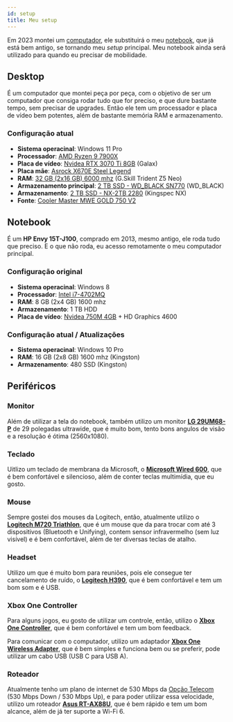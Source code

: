 ```yaml
---
id: setup
title: Meu setup
---
```


Em 2023 montei um [computador](#desktop), ele substituirá o meu [notebook](#notebook), que já está bem antigo, se tornando meu _setup_ principal. Meu notebook ainda será utilizado para quando eu precisar de mobilidade.

## Desktop

É um computador que montei peça por peça, com o objetivo de ser um computador que consiga rodar tudo que for preciso, e que dure bastante tempo, sem precisar de upgrades. Então ele tem um processador e placa de vídeo bem potentes, além de bastante memória RAM e armazenamento.

### Configuração atual

- **Sistema operacinal**: Windows 11 Pro
- **Processador**: [AMD Ryzen 9 7900X](https://www.amd.com/pt/products/cpu/amd-ryzen-9-7900x)
- **Placa de vídeo**: [Nvidea RTX 3070 Ti 8GB](https://www.galax.com/pt/graphics-card/geforce-rtx-3070ti-sg.html) (Galax)
- **Placa mãe**: [Asrock X670E Steel Legend](https://www.asrock.com/mb/AMD/X670E%20Steel%20Legend/index.asp)
- **RAM**: [32 GB (2x16 GB) 6000 mhz](https://www.gskill.com/product/165/390/1661410135/F5-6000J3038F16GX2-TZ5NR) (G.Skill Trident Z5 Neo)
- **Armazenamento principal**: [2 TB SSD - WD_BLACK SN770](https://www.westerndigital.com/pt-br/products/internal-drives/wd-black-sn770-nvme-ssd?sku=WDS200T3X0E) (WD_BLACK)
- **Armazenamento**: [2 TB SSD - NX-2TB 2280](https://www.kingspec.com/product/nx-series-106.html) (Kingspec NX)
- **Fonte**: [Cooler Master MWE GOLD 750 V2](https://www.coolermaster.com/br/pt-br/catalog/power-supplies/mwe-series/mwe-gold-750-v2/)

## Notebook

É um **HP Envy 15T-J100**, comprado em 2013, mesmo antigo, ele roda tudo que preciso. E o que não roda, eu acesso remotamente o meu computador principal.

### Configuração original

- **Sistema operacinal**: Windows 8
- **Processador**: [Intel i7-4702MQ](https://ark.intel.com/content/www/br/pt/ark/products/75119/intel-core-i7-4702mq-processor-6m-cache-up-to-3-20-ghz.html)
- **RAM**: 8 GB (2x4 GB) 1600 mhz
- **Armazenamento**: 1 TB HDD
- **Placa de vídeo**: [Nvidea 750M 4GB](https://www.nvidia.com/en-gb/geforce/gaming-laptops/geforce-gt-750m/specifications/) + HD Graphics 4600

### Configuração atual / Atualizações

- **Sistema operacinal**: Windows 10 Pro
- **RAM**: 16 GB (2x8 GB) 1600 mhz (Kingston)
- **Armazenamento**: 480 SSD (Kingston)

## Periféricos

### Monitor

Além de utilizar a tela do notebook, também utilizo um monitor **[LG 29UM68-P](https://www.lg.com/br/monitores/lg-29UM68-P)** de 29 polegadas ultrawide, que é muito bom, tento bons angulos de visão e a resolução é ótima (2560x1080).

### Teclado

Uitlizo um teclado de membrana da Microsoft, o **[Microsoft Wired 600](https://www.microsoft.com/accessories/pt-br/products/keyboards/wired-keyboard-600/anb-00005)**, que é bem confortável e silencioso, além de conter teclas multimídia, que eu gosto.

### Mouse

Sempre gostei dos mouses da Logitech, então, atualmente utilizo o **[Logitech M720 Triathlon](https://www.logitech.com/pt-br/products/mice/m720-triathlon.html)**, que é um mouse que da para trocar com até 3 dispositivos (Bluetooth e Unifying), contem sensor infravermelho (sem luz visível) e é bem confortável, além de ter diversas teclas de atalho.

### Headset

Utilizo um que é muito bom para reuniões, pois ele consegue ter cancelamento de ruído, o **[Logitech H390](https://www.logitech.com/pt-br/products/headsets/h390-usb-headset.html)**, que é bem confortável e tem um bom som e é USB.

### Xbox One Controller

Para alguns jogos, eu gosto de utilizar um controle, então, utilizo o **[Xbox One Controller](https://www.xbox.com/pt-BR/accessories/controllers/xbox-wireless-controller)**, que é bem confortável e tem um bom feedback.

Para comunicar com o computador, utilizo um adaptador **[Xbox One Wireless Adapter](https://www.xbox.com/en-US/accessories/adapters/wireless-adapter-windows)**, que é bem simples e funciona bem ou se preferir, pode utilizar um cabo USB (USB C para USB A).

### Roteador

Atualmente tenho um plano de internet de 530 Mbps da [Opção Telecom](https://vempraopcao.com.br/) (530 Mbps Down / 530 Mbps Up), e para poder utilizar essa velocidade, utilizo um roteador **[Asus RT-AX88U](https://www.asus.com/Networking/RT-AX88U/)**, que é bem rápido e tem um bom alcance, além de já ter suporte a Wi-Fi 6.
